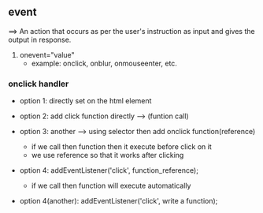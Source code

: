 ## event
==> An action that occurs as per the user's instruction as input and gives the output in response.

1. onevent="value"
    - example: onclick, onblur, onmouseenter, etc.


### onclick handler
- option 1: directly set on the html element
- option 2: add click function directly --> (funtion call)

- option 3: another --> using selector then add onclick function(reference)

    - if we call then function then it execute before click on it
    - we use reference so that it works after clicking

- option 4: addEventListener('click', function_reference);
    - if we call then function will execute automatically

- option 4(another): addEventListener('click', write a function);